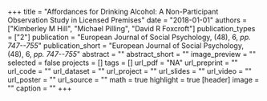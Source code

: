 +++
title = "Affordances for Drinking Alcohol: A Non-Participant Observation Study in Licensed Premises"
date = "2018-01-01"
authors = ["Kimberley M Hill", "Michael Pilling", "David R Foxcroft"]
publication_types = ["2"]
publication = "European Journal of Social Psychology, (48), 6, _pp. 747--755_"
publication_short = "European Journal of Social Psychology, (48), 6, _pp. 747--755_"
abstract = ""
abstract_short = ""
image_preview = ""
selected = false
projects = []
tags = []
url_pdf = "NA"
url_preprint = ""
url_code = ""
url_dataset = ""
url_project = ""
url_slides = ""
url_video = ""
url_poster = ""
url_source = ""
math = true
highlight = true
[header]
image = ""
caption = ""
+++
